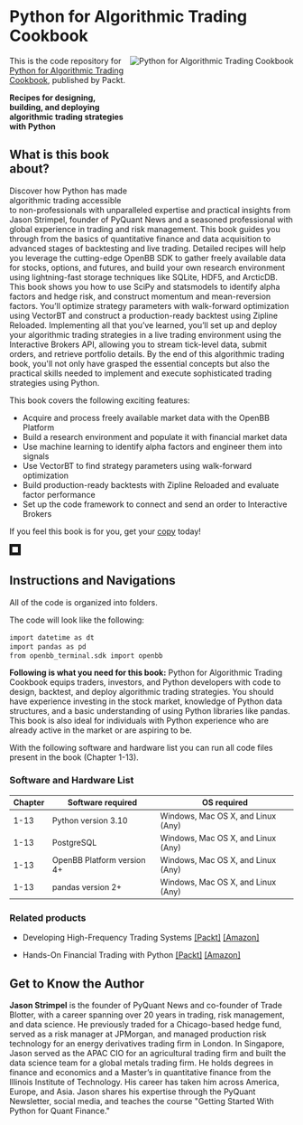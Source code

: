 # Python for Algorithmic Trading Cookbook

<a href="<https://www.packtpub.com/en-in/product/python-for-algorithmic-trading-cookbook-9781835084700"><img src="https://content.packt.com/_/image/xxlarge/B21323/cover_image_large.jpg" alt="Python for Algorithmic Trading Cookbook" height="256px" align="right"></a>

This is the code repository for [Python for Algorithmic Trading Cookbook](https://www.packtpub.com/en-in/product/python-for-algorithmic-trading-cookbook-9781835084700), published by Packt.

**Recipes for designing, building, and deploying algorithmic trading strategies with Python**

## What is this book about?
Discover how Python has made algorithmic trading accessible to non-professionals with unparalleled expertise and practical insights from Jason Strimpel, founder of PyQuant News and a seasoned professional with global experience in trading and risk management. This book guides you through from the basics of quantitative finance and data acquisition to advanced stages of backtesting and live trading.
Detailed recipes will help you leverage the cutting-edge OpenBB SDK to gather freely available data for stocks, options, and futures, and build your own research environment using lightning-fast storage techniques like SQLite, HDF5, and ArcticDB. This book shows you how to use SciPy and statsmodels to identify alpha factors and hedge risk, and construct momentum and mean-reversion factors. You’ll optimize strategy parameters with walk-forward optimization using VectorBT and construct a production-ready backtest using Zipline Reloaded. Implementing all that you’ve learned, you’ll set up and deploy your algorithmic trading strategies in a live trading environment using the Interactive Brokers API, allowing you to stream tick-level data, submit orders, and retrieve portfolio details.
By the end of this algorithmic trading book, you'll not only have grasped the essential concepts but also the practical skills needed to implement and execute sophisticated trading strategies using Python.

This book covers the following exciting features:
* Acquire and process freely available market data with the OpenBB Platform
* Build a research environment and populate it with financial market data
* Use machine learning to identify alpha factors and engineer them into signals
* Use VectorBT to find strategy parameters using walk-forward optimization
* Build production-ready backtests with Zipline Reloaded and evaluate factor performance
* Set up the code framework to connect and send an order to Interactive Brokers

If you feel this book is for you, get your [copy](https://www.amazon.com/dp/1835084702) today!

<a href="https://www.packtpub.com/?utm_source=github&utm_medium=banner&utm_campaign=GitHubBanner"><img src="https://raw.githubusercontent.com/PacktPublishing/GitHub/master/GitHub.png" alt="https://www.packtpub.com/" border="5" /></a>

## Instructions and Navigations
All of the code is organized into folders.

The code will look like the following:
```
import datetime as dt
import pandas as pd
from openbb_terminal.sdk import openbb
```

**Following is what you need for this book:**
Python for Algorithmic Trading Cookbook equips traders, investors, and Python developers with code to design, backtest, and deploy algorithmic trading strategies. You should have experience investing in the stock market, knowledge of Python data structures, and a basic understanding of using Python libraries like pandas. This book is also ideal for individuals with Python experience who are already active in the market or are aspiring to be.

With the following software and hardware list you can run all code files present in the book (Chapter 1-13).

### Software and Hardware List

| Chapter  | Software required                                                                    | OS required                        |
| -------- | -------------------------------------------------------------------------------------| -----------------------------------|
|  		1-13 | Python version 3.10   							                                            			  | Windows, Mac OS X, and Linux (Any) |
|      1-13|   	PostgreSQL																		                                  | Windows, Mac OS X, and Linux (Any)|
|  		1-13 |	OpenBB Platform version 4+ 					                                            			  | Windows, Mac OS X, and Linux (Any) |
|  		1-13 |pandas version 2+					                                            			  | Windows, Mac OS X, and Linux (Any) |

### Related products <Other books you may enjoy>
* Developing High-Frequency Trading Systems [[Packt]](https://www.packtpub.com/en-in/product/developing-high-frequency-trading-systems-9781803242811) [[Amazon]](https://www.amazon.in/Developing-High-Frequency-Trading-Systems/dp/1803242817)

* Hands-On Financial Trading with Python [[Packt]](https://www.packtpub.com/en-in/product/hands-on-financial-trading-with-python-9781838982881) [[Amazon]](https://www.amazon.in/Hands-Financial-Trading-Python-backtesting/dp/1838982884)

## Get to Know the Author
**Jason Strimpel** is the founder of PyQuant News and co-founder of Trade Blotter, with a career spanning over 20 years in trading, risk management, and data science. He previously traded for a Chicago-based hedge fund, served as a risk manager at JPMorgan, and managed production risk technology for an energy derivatives trading firm in London. In Singapore, Jason served as the APAC CIO for an agricultural trading firm and built the data science team for a global metals trading firm. He holds degrees in finance and economics and a Master’s in quantitative finance from the Illinois Institute of Technology. His career has taken him across America, Europe, and Asia. Jason shares his expertise through the PyQuant Newsletter, social media, and teaches the course "Getting Started With Python for Quant Finance."

